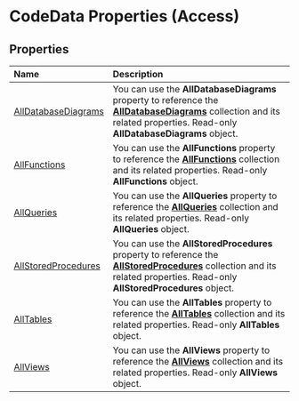 
# CodeData Properties (Access)

## Properties



|**Name**|**Description**|
|:-----|:-----|
| [AllDatabaseDiagrams](44c3de6e-ff03-4986-6ed9-ca772232509c.md)|You can use the  **AllDatabaseDiagrams** property to reference the **[AllDatabaseDiagrams](417427aa-1783-29da-30c9-66a7032a0088.md)** collection and its related properties. Read-only  **AllDatabaseDiagrams** object.|
| [AllFunctions](e3312529-f1a2-40d5-60b5-749fbd3c6247.md)|You can use the  **AllFunctions** property to reference the **[AllFunctions](1420cf24-906e-7b65-29f3-29a28cdf92cf.md)** collection and its related properties. Read-only  **AllFunctions** object.|
| [AllQueries](4582c885-0f92-60dc-e061-dd2d4a0c6971.md)|You can use the  **AllQueries** property to reference the **[AllQueries](9b67f04c-2642-0dcc-2a64-8ca8fa7249b3.md)** collection and its related properties. Read-only  **AllQueries** object.|
| [AllStoredProcedures](4a14d3b6-1878-5065-6e08-b97d23ddc999.md)|You can use the  **AllStoredProcedures** property to reference the **[AllStoredProcedures](896f4c2c-273c-2849-0f06-d75fa515c44a.md)** collection and its related properties. Read-only  **AllStoredProcedures** object.|
| [AllTables](d7feab36-aa71-6085-f395-a23571460d25.md)|You can use the  **AllTables** property to reference the **[AllTables](530bff2d-1d0b-4790-a0f4-ffc628e7f130.md)** collection and its related properties. Read-only  **AllTables** object.|
| [AllViews](9079dc15-b433-87c9-dad1-f726ffd0be28.md)|You can use the  **AllViews** property to reference the **[AllViews](f56bee24-a972-fbdf-f74a-0ac83825e3bb.md)** collection and its related properties. Read-only  **AllViews** object.|
